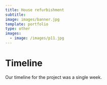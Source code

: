 ```yaml
---
title: House refurbishment
subtitle:
image: images/banner.jpg
template: portfolio
type: other
images:
  - image: /images/p11.jpg
---
```


# Timeline

Our timeline for the project was a single week.
